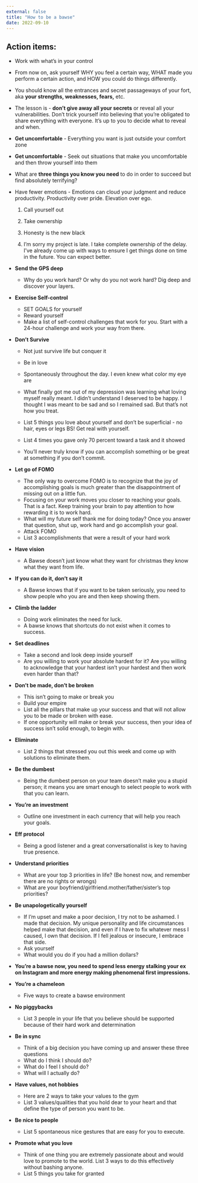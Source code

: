 ```yaml
---
external: false
title: "How to be a bawse"
date: 2022-09-10
---
```


## Action items:

- Work with what’s in your control

- From now on, ask yourself WHY you feel a certain way, WHAT made you perform a certain action, and HOW you could do things differently.

- You should know all the entrances and secret passageways of your fort, aka **your strengths, weaknesses, fears,** etc.

- The lesson is - **don’t give away all your secrets** or reveal all your vulnerabilities. Don’t trick yourself into believing that you’re obligated to share everything with everyone. It’s up to you to decide what to reveal and when.

- **Get uncomfortable** - Everything you want is just outside your comfort zone

- **Get uncomfortable** - Seek out situations that make you uncomfortable and then throw yourself into them

- What are **three things you know you need** to do in order to succeed but find absolutely terrifying?

- Have fewer emotions - Emotions can cloud your judgment and reduce productivity. Productivity over pride. Elevation over ego.
    
    1. Call yourself out 

    2. Take ownership

    3. Honesty is the new black

    4. I’m sorry my project is late. I take complete ownership of the delay. I’ve already come up with ways to ensure I get things done on time in the future. You can expect better.

- **Send the GPS deep**

    - Why do you work hard? Or why do you not work hard? Dig deep and discover your layers.

- **Exercise Self-control**

    - SET GOALS for yourself
    - Reward yourself
    - Make a list of self-control challenges that work for you. Start with a 24-hour challenge and work your way from there.

- **Don’t Survive**
    - Not just survive life but conquer it

    - Be in love

    - Spontaneously throughout the day. I even knew what color my eye are

    - What finally got me out of my depression was learning what loving myself really meant. I didn’t understand I deserved to be happy. I thought I was meant to be sad and so I remained sad. But that’s not how you treat.

    - List 5 things you love about yourself and don’t be superficial - no hair, eyes or legs BS! Get real with yourself.

    - List 4 times you gave only 70 percent toward a task and it showed

    - You’ll never truly know if you can accomplish something or be great at something if you don’t commit.

- **Let go of FOMO**

    - The only way to overcome FOMO is to recognize that the joy of accomplishing goals is much greater than the disappointment of missing out on a little fun.
    - Focusing on your work moves you closer to reaching your goals. That is a fact. Keep training your brain to pay attention to how rewarding it is to work hard.
    - What will my future self thank me for doing today? Once you answer that question, shut up, work hard and go accomplish your goal.
    - Attack FOMO
    - List 3 accomplishments that were a result of your hard work

- **Have vision**

    - A Bawse doesn’t just know what they want for christmas they know what they want from life.

- **If you can do it, don’t say it**

    - A Bawse knows that if you want to be taken seriously, you need to show people who you are and then keep showing them.

- **Climb the ladder**

    - Doing work eliminates the need for luck.
    - A bawse knows that shortcuts do not exist when it comes to success.

- **Set deadlines**

    - Take a second and look deep inside yourself
    - Are you willing to work your absolute hardest for it? Are you willing to acknowledge that your hardest isn’t your hardest and then work even harder than that?


- **Don’t be made, don’t be broken**

    - This isn’t going to make or break you
    - Build your empire
    - List all the pillars that make up your success and that will not allow you to be made or broken with ease.
    - If one opportunity will make or break your success, then your idea of success isn’t solid enough, to begin with.

- **Eliminate**

    - List 2 things that stressed you out this week and come up with solutions to eliminate them.

- **Be the dumbest**

    - Being the dumbest person on your team doesn’t make you a stupid person; it means you are smart enough to select people to work with that you can learn.

- **You’re an investment**

    - Outline one investment in each currency that will help you reach your goals.

- **Eff protocol**

    - Being a good listener and a great conversationalist is key to having true presence.

- **Understand priorities**

    - What are your top 3 priorities in life? (Be honest now, and remember there are no rights or wrongs)
    - What are your boyfriend/girlfriend.mother/father/sister’s top priorities?

- **Be unapologetically yourself**

    - If I’m upset and make a poor decision, I try not to be ashamed. I made that decision. My unique personality and life circumstances helped make that decision, and even if I have to fix whatever mess I caused, I own that decision. If I fell jealous or insecure, I embrace that side.
    - Ask yourself
    - What would you do if you had a million dollars?

- **You’re a bawse now, you need to spend less energy stalking your ex on Instagram and more energy making phenomenal first impressions.**

- **You’re a chameleon**

    - Five ways to create a bawse environment

- **No piggybacks**

    - List 3 people in your life that you believe should be supported because of their hard work and determination

- **Be in sync**

    - Think of a big decision you have coming up and answer these three questions
    - What do I think I should do?
    - What do I feel I should do?
    - What will I actually do?

- **Have values, not hobbies**

    - Here are 2 ways to take your values to the gym
    - List 3 values/qualities that you hold dear to your heart and that define the type of person you want to be.

- **Be nice to people**

    - List 5 spontaneous nice gestures that are easy for you to execute.

- **Promote what you love**

    - Think of one thing you are extremely passionate about and would love to promote to the world. List 3 ways to do this effectively without bashing anyone.
    - List 5 things you take for granted